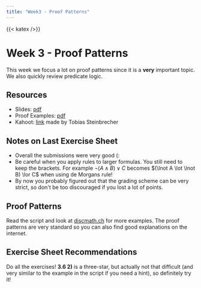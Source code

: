 ```yaml
---
title: "Week3 - Proof Patterns"
---
```

{{< katex />}}

# Week 3 - Proof Patterns

This week we focus a lot on proof patterns since it is a **very** important topic. We also quickly review predicate logic.

## Resources

+ Slides: [pdf](/dm25_resources/week3/slides.pdf)
+ Proof Examples: [pdf](/dm25_resources/week3/proofexamples.pdf)
+ Kahoot: [link](https://create.kahoot.it/details/976378f9-ef78-4bab-b804-4d0534633cd9) made by Tobias Steinbrecher

## Notes on Last Exercise Sheet

+ Overall the submissions were very good (:
+ Be careful when you apply rules to larger formulas. You still need to keep the brackets. For example $\lnot (A \land B) \lor C$ becomes $(\lnot A \lot \lnot B) \lor C$ when using de Morgans rule!
+ By now you probably figured out that the grading scheme can be very strict, so don't be too discouraged if you lost a lot of points. 

## Proof Patterns

Read the script and look at [discmath.ch](https://discmath.ch/content/ch2/proof-patterns) for more examples. The proof patterns are very standard so you can also find good explanations on the internet.

## Exercise Sheet Recommendations

Do all the exercises! **3.6 2)** is a three-star, but actually not that difficult (and very similar to the example in the script if you need a hint), so definitely try it!
